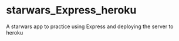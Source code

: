 # starwars_Express_heroku
A starwars app to practice using Express and deploying the server to heroku

